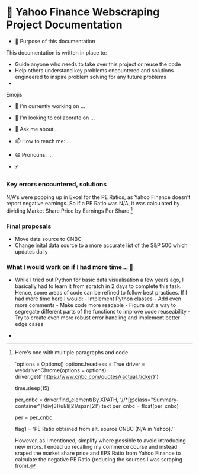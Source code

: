 # 🔭 Yahoo Finance Webscraping Project Documentation

- 🤔 Purpose of this documentation

This documentation is written in place to:

- Guide anyone who needs to take over this project or reuse the code 
- Help others understand key problems encountered and solutions engineered to inspire problem solving for any future problems
- 






Emojis

- 🔭 I’m currently working on ...

- 👯 I’m looking to collaborate on ...

- 💬 Ask me about ...
- 📫 How to reach me: ...
- 😄 Pronouns: ...
- ⚡ 


### Key errors encountered, solutions


N/A's were popping up in Excel for the PE Ratios, as Yahoo Finance doesn't report negative earnings. So if a PE Ratio was N/A, it was calculated by dividing Market Share Price by Earnings Per Share.[^bignote] 



### Final proposals

- Move data source to CNBC 
- Change inital data source to a more accurate list of the S&P 500 which updates daily


### What I would work on if I had more time... 🌱

- While I tried out Python for basic data visualisation a few years ago, I basically had to learn it from scratch in 2 days to complete this task. Hence, some areas of code can be refined to follow best practices. If I had more time here I would:
            - Implement Python classes
            - Add even more comments
            - Make code more readable 
            - Figure out a way to segregate different parts of the functions to improve code reuseability 
            - Try to create even more robust error handling and implement better edge cases 
            
- 


[^bignote]: Here's one with multiple paragraphs and code.

       `options = Options()
       options.headless = True
       driver = webdriver.Chrome(options = options)
       driver.get(f'https://www.cnbc.com/quotes/{actual_ticker}')

       time.sleep(15)

       per_cnbc = driver.find_element(By.XPATH, '//*[@class="Summary-container"]/div[3]/ul/li[2]/span[2]').text
       per_cnbc = float(per_cnbc)

       per = per_cnbc

       flag1 = 'PE Ratio obtained from alt. source CNBC (N/A in Yahoo).'`

      However, as I mentioned, simplify where possible to avoid introducing new errors. I ended up recalling my commerce course and instead sraped               the market share price and EPS Ratio from Yahoo Finance to calculate the negative PE Ratio (reducing the sources I was scraping from). 

